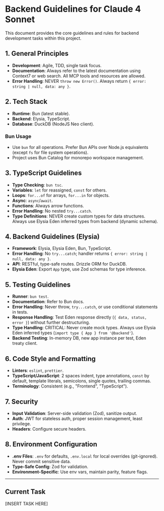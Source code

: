 # Backend Guidelines for Claude 4 Sonnet

This document provides the core guidelines and rules for backend development tasks within this project.

## 1. General Principles

- **Development**: Agile, TDD, single task focus.
- **Documentation**: Always refer to the latest documentation using Context7 or web search. All MCP tools and resources are allowed.
- **Error Handling**: NEVER `throw new Error()`. Always return `{ error: string | null, data: any }`.

## 2. Tech Stack

- **Runtime**: Bun (latest stable).
- **Backend**: Elysia, TypeScript.
- **Database**: DuckDB (NodeJS Neo client).

### Bun Usage

- Use `bun` for all operations. Prefer Bun APIs over Node.js equivalents (except `fs` for file system operations).
- Project uses Bun Catalog for monorepo workspace management.

## 3. TypeScript Guidelines

- **Type Checking**: `bun tsc`.
- **Variables**: `let` for reassigned, `const` for others.
- **Loops**: `for...of` for arrays, `for...in` for objects.
- **Async**: `async`/`await`.
- **Functions**: Always arrow functions.
- **Error Handling**: No nested `try...catch`.
- **Type Definitions**: NEVER create custom types for data structures. Always use Elysia Eden inferred types from backend (dynamic schema).

## 4. Backend Guidelines (Elysia)

- **Framework**: Elysia, Elysia Eden, Bun, TypeScript.
- **Error Handling**: No `try...catch`; handler returns `{ error: string | null, data: any }`.
- **API**: RESTful, type-safe routes. Drizzle ORM for DuckDB.
- **Elysia Eden**: Export `App` type, use Zod schemas for type inference.

## 5. Testing Guidelines

- **Runner**: `bun test`.
- **Documentation**: Refer to Bun docs.
- **Error Handling**: Never throw, `try...catch`, or use conditional statements in tests.
- **Response Handling**: Test Eden response directly (`{ data, status, error }`) without further destructuring.
- **Type Handling**: CRITICAL: Never create mock types. Always use Elysia Eden inferred types (`import type { App } from '@backend'`).
- **Backend Testing**: In-memory DB, new app instance per test, Eden treaty client.

## 6. Code Style and Formatting

- **Linters**: `eslint`, `prettier`.
- **TypeScript/JavaScript**: 2 spaces indent, type annotations, `const` by default, template literals, semicolons, single quotes, trailing commas.
- **Terminology**: Consistent (e.g., "Frontend", "TypeScript").

## 7. Security

- **Input Validation**: Server-side validation (Zod), sanitize output.
- **Auth**: JWT for stateless auth, proper session management, least privilege.
- **Headers**: Configure secure headers.

## 8. Environment Configuration

- **.env Files**: `.env` for defaults, `.env.local` for local overrides (git-ignored). Never commit sensitive data.
- **Type-Safe Config**: Zod for validation.
- **Environment-Specific**: Use env vars, maintain parity, feature flags.

---

## Current Task

[INSERT TASK HERE]
